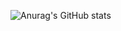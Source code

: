 ![Anurag's GitHub stats](https://github-readme-stats.vercel.app/api?username=labarjni&hide=contribs,prs&theme=radical)
